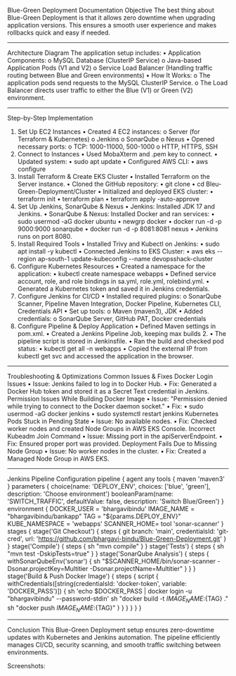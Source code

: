 
Blue-Green Deployment Documentation
Objective
The best thing about Blue-Green Deployment is that it allows zero downtime when upgrading application versions. This ensures a smooth user experience and makes rollbacks quick and easy if needed.
________________________________________
Architecture Diagram
The application setup includes:
•	Application Components: 
o	MySQL Database (ClusterIP Service)
o	Java-based Application Pods (V1 and V2)
o	Service Load Balancer (Handling traffic routing between Blue and Green environments)
•	How It Works: 
o	The application pods send requests to the MySQL ClusterIP Service.
o	The Load Balancer directs user traffic to either the Blue (V1) or Green (V2) environment.
________________________________________
Step-by-Step Implementation
1. Set Up EC2 Instances
•	Created 4 EC2 instances: 
o	Server (for Terraform & Kubernetes)
o	Jenkins
o	SonarQube
o	Nexus
•	Opened necessary ports: 
o	TCP: 1000-11000, 500-1000
o	HTTP, HTTPS, SSH
2. Connect to Instances
•	Used MobaXterm and .pem key to connect.
•	Updated system: 
•	sudo apt update
•	Configured AWS CLI: 
•	aws configure
3. Install Terraform & Create EKS Cluster
•	Installed Terraform on the Server instance.
•	Cloned the GitHub repository: 
•	git clone <repo-url>
•	cd Bleu-Green-Deployment/Cluster
•	Initialized and deployed EKS cluster: 
•	terraform init
•	terraform plan
•	terraform apply -auto-approve
4. Set Up Jenkins, SonarQube & Nexus
•	Jenkins: Installed JDK 17 and Jenkins.
•	SonarQube & Nexus: Installed Docker and ran services: 
•	sudo usermod -aG docker ubuntu
•	newgrp docker
•	docker run -d -p 9000:9000 sonarqube
•	docker run -d -p 8081:8081 nexus
•	Jenkins runs on port 8080.
5. Install Required Tools
•	Installed Trivy and Kubectl on Jenkins: 
•	sudo apt install -y kubectl
•	Connected Jenkins to EKS Cluster: 
•	aws eks --region ap-south-1 update-kubeconfig --name devopsshack-cluster
6. Configure Kubernetes Resources
•	Created a namespace for the application: 
•	kubectl create namespace webapps
•	Defined service account, role, and role bindings in sa.yml, role.yml, rolebind.yml.
•	Generated a Kubernetes token and saved it in Jenkins credentials.
7. Configure Jenkins for CI/CD
•	Installed required plugins: 
o	SonarQube Scanner, Pipeline Maven Integration, Docker Pipeline, Kubernetes CLI, Credentials API
•	Set up tools: 
o	Maven (maven3), JDK
•	Added credentials: 
o	SonarQube Server, GitHub PAT, Docker credentials
8. Configure Pipeline & Deploy Application
•	Defined Maven settings in pom.xml.
•	Created a Jenkins Pipeline Job, keeping max builds 2.
•	The pipeline script is stored in Jenkinsfile.
•	Ran the build and checked pod status: 
•	kubectl get all -n webapps
•	Copied the external IP from kubectl get svc and accessed the application in the browser.
________________________________________
Troubleshooting & Optimizations
Common Issues & Fixes
Docker Login Issues
•	Issue: Jenkins failed to log in to Docker Hub.
•	Fix: Generated a Docker Hub token and stored it as a Secret Text credential in Jenkins.
Permission Issues While Building Docker Image
•	Issue: "Permission denied while trying to connect to the Docker daemon socket."
•	Fix: 
•	sudo usermod -aG docker jenkins
•	sudo systemctl restart jenkins
Kubernetes Pods Stuck in Pending State
•	Issue: No available nodes.
•	Fix: Checked worker nodes and created Node Groups in AWS EKS Console.
Incorrect Kubeadm Join Command
•	Issue: Missing port in the apiServerEndpoint.
•	Fix: Ensured proper port was provided.
Deployment Fails Due to Missing Node Group
•	Issue: No worker nodes in the cluster.
•	Fix: Created a Managed Node Group in AWS EKS.
________________________________________
Jenkins Pipeline Configuration
pipeline {
    agent any
    tools { maven 'maven3' }
    parameters {
        choice(name: 'DEPLOY_ENV', choices: ['blue', 'green'], description: 'Choose environment')
        booleanParam(name: 'SWITCH_TRAFFIC', defaultValue: false, description: 'Switch Blue/Green')
    }
    environment {
        DOCKER_USER = 'bhargavibindu'
        IMAGE_NAME = "bhargavibindu/bankapp"
        TAG = "${params.DEPLOY_ENV}"
        KUBE_NAMESPACE = 'webapps'
        SCANNER_HOME= tool 'sonar-scanner'
    }
    stages {
        stage('Git Checkout') {
            steps {
                git branch: 'main', credentialsId: 'git-cred', url: 'https://github.com/bhargavi-bindu/Blue-Green-Deployment.git'
            }
        }
        stage('Compile') { steps { sh "mvn compile" } }
        stage('Tests') { steps { sh "mvn test -DskipTests=true" } }
        stage('SonarQube Analysis') {
            steps {
                withSonarQubeEnv('sonar') {
                    sh "$SCANNER_HOME/bin/sonar-scanner -Dsonar.projectKey=Multitier -Dsonar.projectName=Multitier"
                }
            }
        }
        stage('Build & Push Docker Image') {
            steps {
                script {
                    withCredentials([string(credentialsId: 'docker-token', variable: 'DOCKER_PASS')]) {
                        sh 'echo $DOCKER_PASS | docker login -u "bhargavibindu" --password-stdin'
                        sh "docker build -t ${IMAGE_NAME}:${TAG} ."
                        sh "docker push ${IMAGE_NAME}:${TAG}"
                    }
                }
            }
        }
    }
}
________________________________________
Conclusion
This Blue-Green Deployment setup ensures zero-downtime updates with Kubernetes and Jenkins automation. The pipeline efficiently manages CI/CD, security scanning, and smooth traffic switching between environments.


Screenshots: 
 

 

 

 

